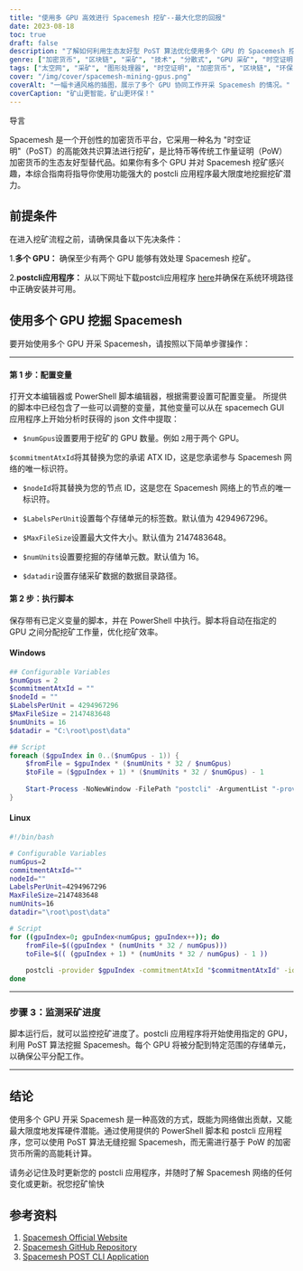 ```yaml
---
title: "使用多 GPU 高效进行 Spacemesh 挖矿--最大化您的回报"
date: 2023-08-18
toc: true
draft: false
description: "了解如何利用生态友好型 PoST 算法优化使用多个 GPU 的 Spacemesh 挖矿，并最大限度地提高您的回报。"
genre: ["加密货币", "区块链", "采矿", "技术", "分散式", "GPU 采矿", "时空证明", "环保", "加密货币小贴士", "数字资产"]
tags: ["太空网", "采矿", "图形处理器", "时空证明", "加密货币", "区块链", "环保", "分散式", "PoST 算法", "采矿指南", "加密货币小贴士", "奖励", "优化", "节能", "GPU 采矿", "数字资产", "技术", "非集中化", "空间证明", "时空挖掘", "采矿效率最大化", "生态友好型加密货币", "Spacemesh 网络", "GPU 挖矿设置", "使用多个 GPU 挖矿", "去中心化区块链采矿", "加密货币挖矿技巧", "高效 GPU 采矿", "时空算法证明", "加密货币奖励"]
cover: "/img/cover/spacemesh-mining-gpus.png"
coverAlt: "一幅卡通风格的插图，展示了多个 GPU 协同工作开采 Spacemesh 的情况。"
coverCaption: "矿山更智能，矿山更环保！"
---
```

导言

Spacemesh 是一个开创性的加密货币平台，它采用一种名为 "时空证明"（PoST）的高能效共识算法进行挖矿，是比特币等传统工作量证明（PoW）加密货币的生态友好型替代品。如果你有多个 GPU 并对 Spacemesh 挖矿感兴趣，本综合指南将指导你使用功能强大的 postcli 应用程序最大限度地挖掘挖矿潜力。

## 前提条件

在进入挖矿流程之前，请确保具备以下先决条件：

1.**多个 GPU：** 确保至少有两个 GPU 能够有效处理 Spacemesh 挖矿。

2.**postcli应用程序：** 从以下网址下载postcli应用程序 [here](https://github.com/spacemeshos/post/)并确保在系统环境路径中正确安装并可用。

## 使用多个 GPU 挖掘 Spacemesh

要开始使用多个 GPU 开采 Spacemesh，请按照以下简单步骤操作：

______

#### 第 1 步：配置变量

打开文本编辑器或 PowerShell 脚本编辑器，根据需要设置可配置变量。
所提供的脚本中已经包含了一些可以调整的变量，其他变量可以从在 spacemech GUI 应用程序上开始分析时获得的 json 文件中提取：

- `$numGpus`设置要用于挖矿的 GPU 数量。例如 `2`用于两个 GPU。

 `$commitmentAtxId`将其替换为您的承诺 ATX ID，这是您承诺参与 Spacemesh 网络的唯一标识符。

- `$nodeId`将其替换为您的节点 ID，这是您在 Spacemesh 网络上的节点的唯一标识符。

- `$LabelsPerUnit`设置每个存储单元的标签数。默认值为 4294967296。

- `$MaxFileSize`设置最大文件大小。默认值为 2147483648。

- `$numUnits`设置要挖掘的存储单元数。默认值为 16。

- `$datadir`设置存储采矿数据的数据目录路径。

#### 第 2 步：执行脚本

保存带有已定义变量的脚本，并在 PowerShell 中执行。脚本将自动在指定的 GPU 之间分配挖矿工作量，优化挖矿效率。

#### Windows

```powershell
## Configurable Variables
$numGpus = 2
$commitmentAtxId = ""
$nodeId = ""
$LabelsPerUnit = 4294967296
$MaxFileSize = 2147483648
$numUnits = 16
$datadir = "C:\root\post\data"

## Script
foreach ($gpuIndex in 0..($numGpus - 1)) {
    $fromFile = $gpuIndex * ($numUnits * 32 / $numGpus)
    $toFile = ($gpuIndex + 1) * ($numUnits * 32 / $numGpus) - 1
    
    Start-Process -NoNewWindow -FilePath "postcli" -ArgumentList "-provider $gpuIndex", "-commitmentAtxId", $commitmentAtxId, "-id", $nodeId, "-labelsPerUnit", $LabelsPerUnit, "-maxFileSize", $MaxFileSize , "-numUnits", $numUnits, "-datadir", $datadir, "-fromFile", $fromFile, "-toFile", $toFile
}
```

#### Linux
```bash
#!/bin/bash

# Configurable Variables
numGpus=2
commitmentAtxId=""
nodeId=""
LabelsPerUnit=4294967296
MaxFileSize=2147483648
numUnits=16
datadir="\root\post\data"

# Script
for ((gpuIndex=0; gpuIndex<numGpus; gpuIndex++)); do
    fromFile=$((gpuIndex * (numUnits * 32 / numGpus)))
    toFile=$(( (gpuIndex + 1) * (numUnits * 32 / numGpus) - 1 ))
    
    postcli -provider $gpuIndex -commitmentAtxId "$commitmentAtxId" -id "$nodeId" -labelsPerUnit $LabelsPerUnit -maxFileSize $MaxFileSize -numUnits $numUnits -datadir "$datadir" -fromFile $fromFile -toFile $toFile &
done
```
______

### 步骤 3：监测采矿进度

脚本运行后，就可以监控挖矿进度了。postcli 应用程序将开始使用指定的 GPU，利用 PoST 算法挖掘 Spacemesh。每个 GPU 将被分配到特定范围的存储单元，以确保公平分配工作。

______

## 结论

使用多个 GPU 开采 Spacemesh 是一种高效的方式，既能为网络做出贡献，又能最大限度地发挥硬件潜能。通过使用提供的 PowerShell 脚本和 postcli 应用程序，您可以使用 PoST 算法无缝挖掘 Spacemesh，而无需进行基于 PoW 的加密货币所需的高能耗计算。

请务必记住及时更新您的 postcli 应用程序，并随时了解 Spacemesh 网络的任何变化或更新。祝您挖矿愉快

## 参考资料

1. [Spacemesh Official Website](https://spacemesh.io/)
2. [Spacemesh GitHub Repository](https://github.com/spacemeshos/)
3. [Spacemesh POST CLI Application](https://github.com/spacemeshos/post)

